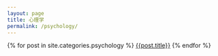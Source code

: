 ```yaml
---
layout: page
title: 心理学
permalink: /psychology/
---
```

{% for post in site.categories.psychology %}
  <a href="{{post.url | prepend: site.baseurl}}">{{post.title}}</a>
{% endfor %}
